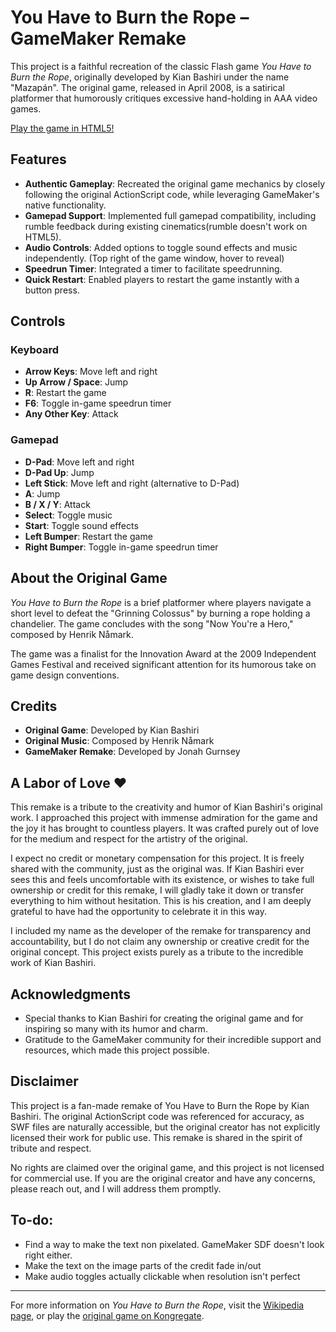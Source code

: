 # You Have to Burn the Rope – GameMaker Remake

This project is a faithful recreation of the classic Flash game *You Have to Burn the Rope*, originally developed by Kian Bashiri under the name "Mazapán". The original game, released in April 2008, is a satirical platformer that humorously critiques excessive hand-holding in AAA video games.

[Play the game in HTML5!](https://stevethegamemaker.github.io/YouHaveToBurnTheRope/)

## Features

- **Authentic Gameplay**: Recreated the original game mechanics by closely following the original ActionScript code, while leveraging GameMaker's native functionality.
- **Gamepad Support**: Implemented full gamepad compatibility, including rumble feedback during existing cinematics(rumble doesn't work on HTML5).
- **Audio Controls**: Added options to toggle sound effects and music independently. (Top right of the game window, hover to reveal)
- **Speedrun Timer**: Integrated a timer to facilitate speedrunning.
- **Quick Restart**: Enabled players to restart the game instantly with a button press.

## Controls

### Keyboard
- **Arrow Keys**: Move left and right
- **Up Arrow / Space**: Jump
- **R**: Restart the game
- **F6**: Toggle in-game speedrun timer
- **Any Other Key**: Attack

### Gamepad
- **D-Pad**: Move left and right
- **D-Pad Up**: Jump
- **Left Stick**: Move left and right (alternative to D-Pad)
- **A**: Jump
- **B / X / Y**: Attack
- **Select**: Toggle music
- **Start**: Toggle sound effects
- **Left Bumper**: Restart the game
- **Right Bumper**: Toggle in-game speedrun timer

## About the Original Game

*You Have to Burn the Rope* is a brief platformer where players navigate a short level to defeat the "Grinning Colossus" by burning a rope holding a chandelier. The game concludes with the song "Now You're a Hero," composed by Henrik Nåmark.

The game was a finalist for the Innovation Award at the 2009 Independent Games Festival and received significant attention for its humorous take on game design conventions.

## Credits

- **Original Game**: Developed by Kian Bashiri
- **Original Music**: Composed by Henrik Nåmark
- **GameMaker Remake**: Developed by Jonah Gurnsey

## A Labor of Love ❤️

This remake is a tribute to the creativity and humor of Kian Bashiri's original work. I approached this project with immense admiration for the game and the joy it has brought to countless players. It was crafted purely out of love for the medium and respect for the artistry of the original.

I expect no credit or monetary compensation for this project. It is freely shared with the community, just as the original was. If Kian Bashiri ever sees this and feels uncomfortable with its existence, or wishes to take full ownership or credit for this remake, I will gladly take it down or transfer everything to him without hesitation. This is his creation, and I am deeply grateful to have had the opportunity to celebrate it in this way.

I included my name as the developer of the remake for transparency and accountability, but I do not claim any ownership or creative credit for the original concept. This project exists purely as a tribute to the incredible work of Kian Bashiri.

## Acknowledgments

- Special thanks to Kian Bashiri for creating the original game and for inspiring so many with its humor and charm.
- Gratitude to the GameMaker community for their incredible support and resources, which made this project possible.

## Disclaimer

This project is a fan-made remake of You Have to Burn the Rope by Kian Bashiri. The original ActionScript code was referenced for accuracy, as SWF files are naturally accessible, but the original creator has not explicitly licensed their work for public use. This remake is shared in the spirit of tribute and respect.

No rights are claimed over the original game, and this project is not licensed for commercial use. If you are the original creator and have any concerns, please reach out, and I will address them promptly.

## To-do:

- Find a way to make the text non pixelated. GameMaker SDF doesn't look right either.
- Make the text on the image parts of the credit fade in/out
- Make audio toggles actually clickable when resolution isn't perfect

---

For more information on *You Have to Burn the Rope*, visit the [Wikipedia page](https://en.wikipedia.org/wiki/You_Have_to_Burn_the_Rope), or play the [original game on Kongregate](https://www.kongregate.com/games/Mazapan/you-have-to-burn-the-rope).